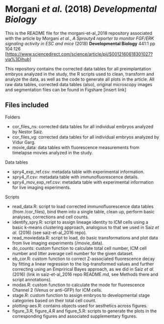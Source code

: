 # Morgani _et al._ (2018) _Developmental Biology_

This is the README file for the morgani-et-al_2018 repository associated with the article by Morgani _et al._, _A Sprouty4 reporter to monitor FGF/ERK signaling activity in ESC and mice_ (2018) **Developmental Biology** 441:1 pp 104:126 [https://www.sciencedirect.com/science/article/pii/S0012160618301027?via%3Dihub]

This repository contains the corrected data tables for all preimplantation embryos analyzed in the study, the R scripts used to clean, transform and analyze the data, as well as the code to generate all plots in the article. All raw data tables, corrected data tables (also), original microscopy images and segmentation files can be found in Figshare [insert link]

## Files included

Folders

* cor_files_ns: corrected data tables for all individual embryos analyzed by Nestor Saiz.
* cor_files_vg: corrected data tables for all individual embryos analyzed by Vidur Garg.
* movie_data: data tables with fluorescence measurements from timelapse movies analyzed in the study. 

Data tables

* spry4_exp_ref.csv: metadata table with experimental information.
* spry4_if.csv: metadata table with immunofluorescence details.
* spry4_mov_exp_ref.csv: metadata table with experimental information for live imaging experiments.

Scripts

* read_data.R: script to load corrected immunofluorescence data tables (from /cor_files), bind them into a single table, clean up, perform basic analyses, corrections and cell counts. 
* identify_spry.R: script to assign lineage identity to ICM cells using a basic k-means clustering approach, analogous to that we used in Saiz _et al._ (2016) (see saiz-et-al_2016 repo).
* read_moviedata.R: script to load, do basic transformations and plot data from live imaging experiments (/movie_data). 
* do_counts: custom function to calculate total cell number, ICM cell number and litter average cell number for the given dataset.
* eb_cor.R: custom function to correct Z-associated fluorescence decay by fitting a linear regression to the log-transformed values and further correcting using an Emprirical Bayes approach, as we did in Saiz _et al._ (2016) (link in saiz-et-al_2016 repo README.md, see Methods there and script annotations).
* modas.R: custom function to calculate the mode for fluorescence Channel 2 (Venus or anti-GFP) for ICM cells.
* stage.R: custom function to assign embryos to developmental stage categories based on their total cell count.
* plotting-aes.R: contains objects used for aesthetics across figures.
* figure_3.R, figure_4.R and figure_5.R: scripts to generate the plots in the corresponding figures and associated supplementary figures.

